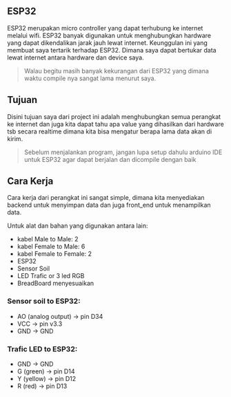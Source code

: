 
## ESP32
ESP32 merupakan micro controller yang dapat terhubung ke internet melalui wifi. ESP32 banyak digunakan untuk menghubungkan hardware yang dapat dikendalikan jarak jauh lewat internet. Keunggulan ini yang membuat saya tertarik terhadap ESP32. Dimana saya dapat bertukar data lewat internet antara hardware dan device saya.

> Walau begitu masih banyak kekurangan dari ESP32 yang dimana waktu compile nya sangat lama menurut saya.

## Tujuan 
Disini tujuan saya dari project ini adalah menghubungkan semua perangkat ke internet dan juga kita dapat tahu apa value yang dihasilkan dari hardware tsb secara realtime dimana kita bisa mengatur berapa lama data akan di kirim.

> Sebelum menjalankan program, jangan lupa setup dahulu arduino IDE untuk ESP32 agar dapat berjalan dan dicompile dengan baik

## Cara Kerja
Cara kerja dari perangkat ini sangat simple, dimana kita menyediakan backend untuk menyimpan data dan juga front_end untuk menampilkan data. 

Untuk alat dan bahan yang digunakan antara lain:
- kabel Male to Male: 2
- kabel Female to Male: 6
- kabel Female to Female: 2
- ESP32
- Sensor Soil
- LED Trafic or 3 led RGB
- BreadBoard menyesuaikan

### Sensor soil to ESP32: 
- AO (analog output) -> pin D34
- VCC -> pin v3.3
- GND -> GND

### Trafic LED to ESP32:
- GND -> GND
- G (green) -> pin D14
- Y (yellow) -> pin D12
- R (red) -> pin D13

